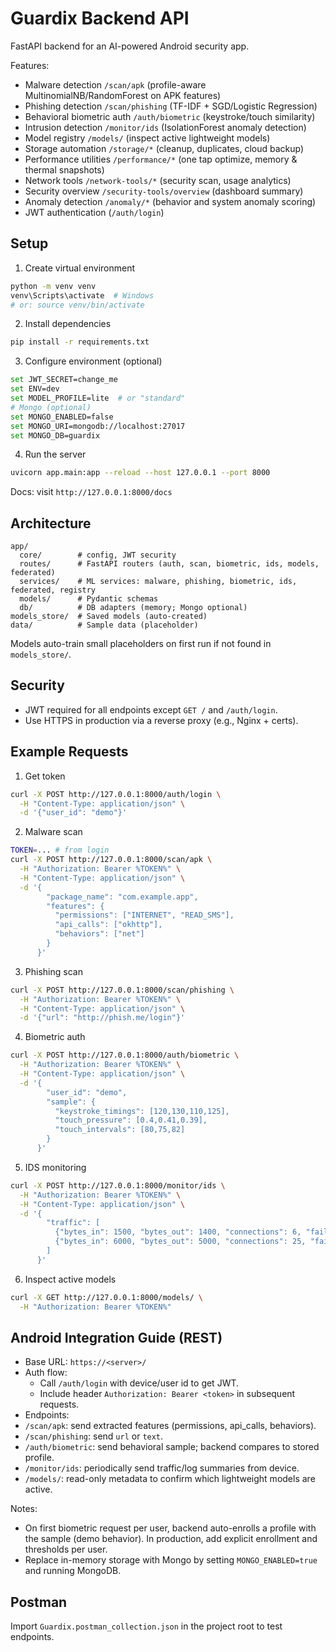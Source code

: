 # Guardix Backend API

FastAPI backend for an AI-powered Android security app.

Features:
- Malware detection `/scan/apk` (profile-aware MultinomialNB/RandomForest on APK features)
- Phishing detection `/scan/phishing` (TF-IDF + SGD/Logistic Regression)
- Behavioral biometric auth `/auth/biometric` (keystroke/touch similarity)
- Intrusion detection `/monitor/ids` (IsolationForest anomaly detection)
- Model registry `/models/` (inspect active lightweight models)
- Storage automation `/storage/*` (cleanup, duplicates, cloud backup)
- Performance utilities `/performance/*` (one tap optimize, memory & thermal snapshots)
- Network tools `/network-tools/*` (security scan, usage analytics)
- Security overview `/security-tools/overview` (dashboard summary)
- Anomaly detection `/anomaly/*` (behavior and system anomaly scoring)
- JWT authentication (`/auth/login`)

## Setup

1) Create virtual environment
```bash
python -m venv venv
venv\Scripts\activate  # Windows
# or: source venv/bin/activate
```

2) Install dependencies
```bash
pip install -r requirements.txt
```

3) Configure environment (optional)
```bash
set JWT_SECRET=change_me
set ENV=dev
set MODEL_PROFILE=lite  # or "standard"
# Mongo (optional)
set MONGO_ENABLED=false
set MONGO_URI=mongodb://localhost:27017
set MONGO_DB=guardix
```

4) Run the server
```bash
uvicorn app.main:app --reload --host 127.0.0.1 --port 8000
```

Docs: visit `http://127.0.0.1:8000/docs`

## Architecture

```
app/
  core/        # config, JWT security
  routes/      # FastAPI routers (auth, scan, biometric, ids, models, federated)
  services/    # ML services: malware, phishing, biometric, ids, federated, registry
  models/      # Pydantic schemas
  db/          # DB adapters (memory; Mongo optional)
models_store/  # Saved models (auto-created)
data/          # Sample data (placeholder)
```

Models auto-train small placeholders on first run if not found in `models_store/`.

## Security

- JWT required for all endpoints except `GET /` and `/auth/login`.
- Use HTTPS in production via a reverse proxy (e.g., Nginx + certs).

## Example Requests

1) Get token
```bash
curl -X POST http://127.0.0.1:8000/auth/login \
  -H "Content-Type: application/json" \
  -d '{"user_id": "demo"}'
```

2) Malware scan
```bash
TOKEN=... # from login
curl -X POST http://127.0.0.1:8000/scan/apk \
  -H "Authorization: Bearer %TOKEN%" \
  -H "Content-Type: application/json" \
  -d '{
        "package_name": "com.example.app",
        "features": {
          "permissions": ["INTERNET", "READ_SMS"],
          "api_calls": ["okhttp"],
          "behaviors": ["net"]
        }
      }'
```

3) Phishing scan
```bash
curl -X POST http://127.0.0.1:8000/scan/phishing \
  -H "Authorization: Bearer %TOKEN%" \
  -H "Content-Type: application/json" \
  -d '{"url": "http://phish.me/login"}'
```

4) Biometric auth
```bash
curl -X POST http://127.0.0.1:8000/auth/biometric \
  -H "Authorization: Bearer %TOKEN%" \
  -H "Content-Type: application/json" \
  -d '{
        "user_id": "demo",
        "sample": {
          "keystroke_timings": [120,130,110,125],
          "touch_pressure": [0.4,0.41,0.39],
          "touch_intervals": [80,75,82]
        }
      }'
```

5) IDS monitoring
```bash
curl -X POST http://127.0.0.1:8000/monitor/ids \
  -H "Authorization: Bearer %TOKEN%" \
  -H "Content-Type: application/json" \
  -d '{
        "traffic": [
          {"bytes_in": 1500, "bytes_out": 1400, "connections": 6, "failed_auth": 0},
          {"bytes_in": 6000, "bytes_out": 5000, "connections": 25, "failed_auth": 4}
        ]
      }'
```

6) Inspect active models
```bash
curl -X GET http://127.0.0.1:8000/models/ \
  -H "Authorization: Bearer %TOKEN%"
```

## Android Integration Guide (REST)

- Base URL: `https://<server>/`
- Auth flow:
  - Call `/auth/login` with device/user id to get JWT.
  - Include header `Authorization: Bearer <token>` in subsequent requests.
- Endpoints:
- `/scan/apk`: send extracted features (permissions, api_calls, behaviors).
- `/scan/phishing`: send `url` or `text`.
- `/auth/biometric`: send behavioral sample; backend compares to stored profile.
- `/monitor/ids`: periodically send traffic/log summaries from device.
 - `/models/`: read-only metadata to confirm which lightweight models are active.

Notes:
- On first biometric request per user, backend auto-enrolls a profile with the sample (demo behavior). In production, add explicit enrollment and thresholds per user.
- Replace in-memory storage with Mongo by setting `MONGO_ENABLED=true` and running MongoDB.

## Postman

Import `Guardix.postman_collection.json` in the project root to test endpoints.
